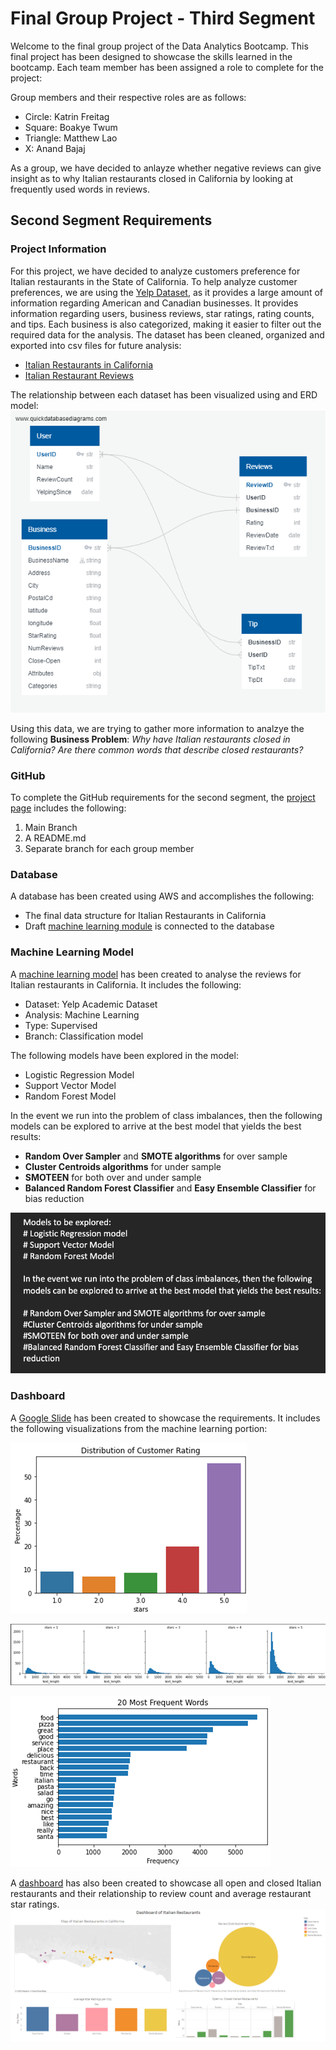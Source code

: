 # Final Group Project - Third Segment

Welcome to the final group project of the Data Analytics Bootcamp. This final project has been designed to showcase the skills learned in the bootcamp.
Each team member has been assigned a role to complete for the project: 

Group members and their respective roles are as follows:
- Circle: Katrin Freitag
- Square: Boakye Twum
- Triangle: Matthew Lao
- X: Anand Bajaj

As a group, we have decided to anlayze whether negative reviews can give insight as to why Italian restaurants closed in California by looking at frequently used words in reviews.  

## Second Segment Requirements

### Project Information 
For this project, we have decided to analyze customers preference for Italian restaurants in the State of California. To help analyze customer preferences, we are using the [Yelp Dataset](https://www.yelp.com/dataset/), as it provides a large amount of information regarding American and Canadian businesses. It provides information regarding users, business reviews, star ratings, rating counts, and tips. Each business is also categorized, making it easier to filter out the required data for the analysis. The dataset has been cleaned, organized and exported into csv files for future analysis:

- [Italian Restaurants in California](resources/yelp_business_dataset_italian_restaurant_clean.csv)
- [Italian Restaurant Reviews](resources/yelp_reviews_Italian_Restaurant_cleanimport.csv)

The relationship between each dataset has been visualized using and ERD model:
![ERD](images/Yelp_ERD.png)

Using this data, we are trying to gather more information to analzye the following **Business Problem**: 
*Why have Italian restaurants closed in California? Are there common words that describe closed restaurants?*

### GitHub 
To complete the GitHub requirements for the second segment, the [project page](https://github.com/KF59874/final_group_project) includes the following: 
1. Main Branch
2. A README.md
3. Separate branch for each group member

### Database
A database has been created using AWS and accomplishes the following:
- The final data structure for Italian Restaurants in California
- Draft [machine learning module](images/Machine_learning.png) is connected to the database

### Machine Learning Model
A [machine learning model](https://drive.google.com/file/d/1_wmv60re-pS7dPL-D9dmgqGSHH5POJXZ/view?usp=sharing) has been created to analyse the reviews for Italian restaurants in California. It includes the following:

- Dataset: Yelp Academic Dataset
- Analysis: Machine Learning
- Type: Supervised
- Branch: Classification model

The following models have been explored in the model:
- Logistic Regression Model
- Support Vector Model
- Random Forest Model

In the event we run into the problem of class imbalances, then the following models can be explored to arrive at the best model that yields the best results:

- **Random Over Sampler** and **SMOTE algorithms** for over sample
- **Cluster Centroids algorithms** for under sample
- **SMOTEEN** for both over and under sample
- **Balanced Random Forest Classifier** and **Easy Ensemble Classifier** for bias reduction

![Models](images/Models.png)

### Dashboard 
A [Google Slide](https://docs.google.com/presentation/d/1H_uyNrVu5GQB9j9eYNoXr4UrZ_MOYtHKkx7B3Pkjguo/edit?usp=sharing) has been created to showcase the requirements. It includes the following visualizations from the machine learning portion: 

![Star rating distribution](images/stardistribution.png)

![Text length distribution](images/textlength.png)

![20 frequently used words](images/commonwords.png)

A [dashboard](https://public.tableau.com/app/profile/kf3279/viz/Book4_16596168727220/DashboardofItalianRestaurants?publish=yes) has also been created to showcase all open and closed Italian restaurants and their relationship to review count and average restaurant star ratings. 
![Dashboard Visual](images/dashboard.PNG)
